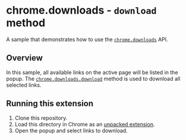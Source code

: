# chrome.downloads - `download` method

A sample that demonstrates how to use the [`chrome.downloads`](https://developer.chrome.com/docs/extensions/reference/downloads) API.

## Overview

In this sample, all available links on the active page will be listed in the popup. The [`chrome.downloads.download`](https://developer.chrome.com/docs/extensions/reference/downloads/#method-download) method is used to download all selected links.

## Running this extension

1. Clone this repository.
2. Load this directory in Chrome as an [unpacked extension](https://developer.chrome.com/docs/extensions/mv3/getstarted/development-basics/#load-unpacked).
3. Open the popup and select links to download.
